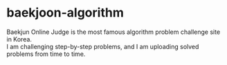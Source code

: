 # baekjoon-algorithm

Baekjun Online Judge is the most famous algorithm problem challenge site in Korea.  
I am challenging step-by-step problems, and I am uploading solved problems from time to time.
